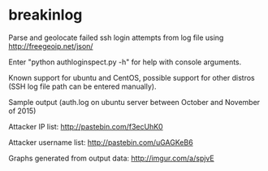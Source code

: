 # breakinlog
Parse and geolocate failed ssh login attempts from log file using http://freegeoip.net/json/

Enter "python authloginspect.py -h" for help with console arguments.

Known support for ubuntu and CentOS, possible support for other distros (SSH log file path can be entered manually).


Sample output (auth.log on ubuntu server between October and November of 2015)

  Attacker IP list: http://pastebin.com/f3ecUhK0

  Attacker username list: http://pastebin.com/uGAGKeB6

  Graphs generated from output data: http://imgur.com/a/spjvE
